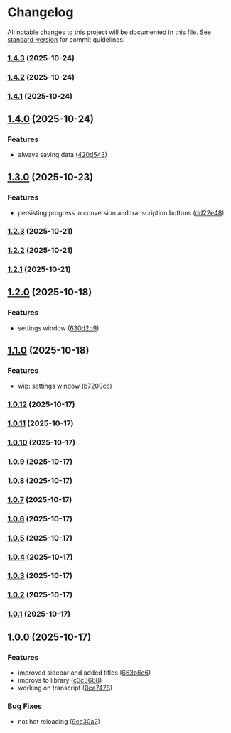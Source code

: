# Changelog

All notable changes to this project will be documented in this file. See [standard-version](https://github.com/conventional-changelog/standard-version) for commit guidelines.

### [1.4.3](https://github.com/felipap/vlogger/compare/v1.4.0...v1.4.3) (2025-10-24)

### [1.4.2](https://github.com/felipap/vlogger/compare/v1.4.0...v1.4.2) (2025-10-24)

### [1.4.1](https://github.com/felipap/vlogger/compare/v1.4.0...v1.4.1) (2025-10-24)

## [1.4.0](https://github.com/felipap/vlogger/compare/v1.3.0...v1.4.0) (2025-10-24)


### Features

* always saving data ([420d543](https://github.com/felipap/vlogger/commit/420d5433285d5b39377599b5562f35687d3d9aee))

## [1.3.0](https://github.com/felipap/vlogger/compare/v1.2.3...v1.3.0) (2025-10-23)


### Features

* persisting progress in conversion and transcription buttons ([dd22e48](https://github.com/felipap/vlogger/commit/dd22e483d67e9deaa7a3780ee85ca20492a58aae))

### [1.2.3](https://github.com/felipap/vlogger/compare/v1.2.2...v1.2.3) (2025-10-21)

### [1.2.2](https://github.com/felipap/vlogger/compare/v1.2.1...v1.2.2) (2025-10-21)

### [1.2.1](https://github.com/felipap/vlogger/compare/v1.2.0...v1.2.1) (2025-10-21)

## [1.2.0](https://github.com/felipap/vlogger/compare/v1.1.0...v1.2.0) (2025-10-18)


### Features

* settings window ([630d2b9](https://github.com/felipap/vlogger/commit/630d2b9bbaa2c0b27207076af07c5e1a018cb079))

## [1.1.0](https://github.com/felipap/vlogger/compare/v1.0.12...v1.1.0) (2025-10-18)


### Features

* wip: settings window ([b7200cc](https://github.com/felipap/vlogger/commit/b7200cc8998b4e080648458940fc03e3b42627ab))

### [1.0.12](https://github.com/felipap/vlogger/compare/v1.0.10...v1.0.12) (2025-10-17)

### [1.0.11](https://github.com/felipap/vlogger/compare/v1.0.10...v1.0.11) (2025-10-17)

### [1.0.10](https://github.com/felipap/vlogger/compare/v1.0.9...v1.0.10) (2025-10-17)

### [1.0.9](https://github.com/felipap/vlogger/compare/v1.0.8...v1.0.9) (2025-10-17)

### [1.0.8](https://github.com/felipap/vlogger/compare/v1.0.7...v1.0.8) (2025-10-17)

### [1.0.7](https://github.com/felipap/vlogger/compare/v1.0.6...v1.0.7) (2025-10-17)

### [1.0.6](https://github.com/felipap/vlogger/compare/v1.0.5...v1.0.6) (2025-10-17)

### [1.0.5](https://github.com/felipap/vlogger/compare/v1.0.4...v1.0.5) (2025-10-17)

### [1.0.4](https://github.com/felipap/vlogger/compare/v1.0.3...v1.0.4) (2025-10-17)

### [1.0.3](https://github.com/felipap/vlogger/compare/v1.0.2...v1.0.3) (2025-10-17)

### [1.0.2](https://github.com/felipap/vlogger/compare/v1.0.1...v1.0.2) (2025-10-17)

### [1.0.1](https://github.com/felipap/vlogger/compare/v1.0.0...v1.0.1) (2025-10-17)

## 1.0.0 (2025-10-17)


### Features

* improved sidebar and added titles ([663b6c6](https://github.com/felipap/vlogger/commit/663b6c67bae31368041ef28db158185c7fc5a951))
* improvs to library ([c3c3668](https://github.com/felipap/vlogger/commit/c3c36682090374f037bcad9aa51c56e8b730e963))
* working on transcript ([0ca7478](https://github.com/felipap/vlogger/commit/0ca74789a52a60fbaae854dc6921a6bb105ed706))


### Bug Fixes

* not hot reloading ([9cc30a2](https://github.com/felipap/vlogger/commit/9cc30a2a9bd272345582a011b8dee37d3c2acf23))

